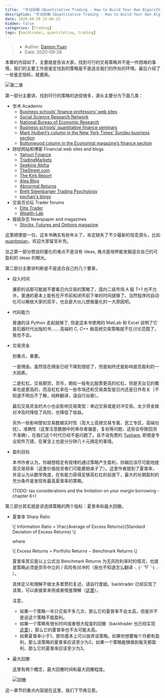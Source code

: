 ```yaml
---
title:  "手动拆解《Quantitative Trading - How to Build Your Own Algorithmic Trading Business》（二）"
description: "手动拆解《Quantitative Trading - How to Build Your Own Algorithmic Trading Business》（二）"
date: 2020-09-28 15:04:23
hidden: false
categories: [Trading]
tags: [backtrader, quantitative, trading]
---
```


> * Author: [Damon Yuan](https://www.damonyuan.com)
> * Date: 2020-09-28

本章的内容如下，主要就是告诉大家，找到可行的交易策略并不是一件困难的事情，我们的主要工作是鉴定找到的策略是不是适合我们的所处的环境，最后介绍了一些鉴定指标，就酱紫。

![第二章]({{site.url}}/images/2020-09-28-qt-htbyoatb-2/c2.png "第二章")

第一部分主要讲，找到可行的策略的途径很多，源头主要分为下面几类：

  * 学术 Academic
    - [Business schools’ finance professors’ web sites](www.hbs.edu/research/research.html)
    - [Social Science Research Network](www.ssrn.com)
    - [National Bureau of Economic Research](www.nber.org)
    - [Business schools’ quantitative finance seminars](www.ieor.columbia.edu/seminars/financialengineering)
    - [Mark Hulbert’s column in the New York Times’ Sunday business section](www.nytimes.com)
    - [Buttonwood column in the Economist magazine’s finance section](www.economist.com)
  * 财经网站和博客 Financial web sites and blogs
    - [Yahoo! Finance](finance.yahoo.com)
    - [TradingMarkets](www.TradingMarkets.com)
    - [Seeking Alpha](www.SeekingAlpha.com)
    - [TheStreet.com](www.TheStreet.com)
    - [The Kirk Report](www.TheKirkReport.com)
    - [Alea Blog](www.aleablog.com)
    - [Abnormal Returns](www.AbnormalReturns.com)
    - [Brett Steenbarger Trading Psychology](www.brettsteenbarger.com)
    - [epchan's blogs](epchan.blogspot.com)
  * 交易员论坛 Trader forums
    - [Elite Trader](www.Elitetrader.com)
    - [Wealth-Lab](www.wealth-lab.com)
  * 报纸杂志 Newspaper and magazines
    - [Stocks, Futures and Options magazine](www.sfomag.com)
  
这里顺便提一句，这本书确实有些年头了，肯定缺失了不少最新的信息源头，比如 [quantopian](https://www.quantopian.com/)，欢迎大家留言补充。

总之第一部分想说的量化的难点不是没有 ideas, 难点是培养能发掘适合自己的可盈利的 ideas 的眼光。

第二部分主要讲判断是不是适合自己的几个要素，

  * 投入时间
  
    兼职的话那可能就不要看日内交易的策略了，国内二级市场 A 股 T+1 也不允许。普通的基本上能有在开市前和闭市前下单的时间就够了。当然程序的自动化可以解放大家的双手，也会是大伙儿想做量化的一大原因吧。
  
  * 代码能力
  
    普通的话 Python 走起就够了, 但是这本书使用的 MatLab 和 Excel 说明了它是石器时代出版的书…… 高端的 C, C++ 做高频交易策略就不在讨论范围了，我也不会。
  
  * 交易资金
  
    划重点，重要。
    
    一是佣金。虽然现在佣金已经下降到很低了，但是始终还是影响是否盈利的一大因素。
    
    二是杠杠。交易期货，货币，期权一般有比股票更高的杠杠，但是天台见的概率也是更高的，而且杠杠率在一些市场还和交易类型是日内还是日外有关（不知道不明白不了解，纯粹翻译，请自行谷歌）。
    
    最后交易资金的大小也会影响交易类型：单边交易或是对冲交易。太少资金做对冲及时降低了风险，也降低了收益。
    
    另外一些影响譬如交易数据实时性（高大上高频交易专属，民工专区，高端勿扰），准确性（这里注意数据中的幸存者偏差，复权等问题，这些会导致回测不准确），在我们这个时代已经不是问题了。且不说免费的 [Tushare](https://tushare.pro/), 即便是专业软件万德，在某宝上也是分分钟几十元搞定的事情。
    
  * 盈利目标
  
    本书作者认为，你越想稳定有规律的通过策略产生盈利，你越应该尽可能地提高交易频率（这里价值投资者们可能要掀桌子了）。这里作者提到了夏普率，并且认为从数学角度，在有能力获得足够高杠杠的前提下，最大的长期盈利的充分条件是发现有最高夏普率的策略。
    
    (TODO: tax considerations and the limitation on your margin borrowing - chapter 6+)

第三部分其实就是讲选择策略的两个指标：夏普率和最大回撤。

  * 夏普率 Sharp Ratio
  
    \\[ Information Ratio = \frac{Average of Excess Returns}{Standard Deviation of Excess Returns} \\] 
    
    where
    
    \\[ Excess Returns = Portfolio Returns − Benchmark Returns \\]
    
    夏普率其实是以上公式当 Benchmark Returns 为无风险利率时的情况，也就是策略必须是货币中立的 / 风险有对冲的（我也不知道怎么翻译 ╮(╯▽╰)╭ ）。
    
    具体定义和理解不做太多累赘的复述，请自行度娘。backtrader 已经实现了该类，可以直接拿来用或者借鉴理解（[这里](https://github.com/mementum/backtrader/blob/master/backtrader/analyzers/sharpe.py)）。
    
    注意，
    
    * 如果一个策略一年只交易不多几次，那么它的夏普率不会太高，但是并不是说这个策略不能盈利。
    * 如果一个策略有很长时间或者很大程度的回撤（backtrader 也已经实现 [这里](https://github.com/mementum/backtrader/blob/master/backtrader/analyzers/drawdown.py)），那么它的夏普率也不太可能太高。
    * 如果夏普率小于1，那你基本上可以放弃该策略。如果你想要每个月都有盈利，那么该策略的夏普率应该至少为2。如果一个策略能够做到每天都盈利，那么它的夏普率应该至少为3。
    
  * 最大回撤
  
    这里有两个概念，最大回撤时间和最大回撤程度。  
    
    ![回撤]({{site.url}}/images/2020-09-28-qt-htbyoatb-2/drawdown.png "回撤")
    
这一章节的重点内容就在这里，我们下节再见惹。    